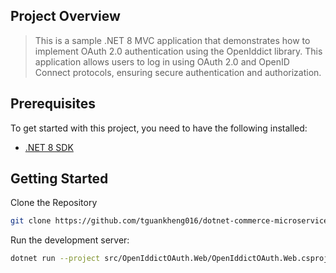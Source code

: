 ## Project Overview

> This is a sample .NET 8 MVC application that demonstrates how to implement OAuth 2.0 authentication using the OpenIddict library. This application allows users to log in using OAuth 2.0 and OpenID Connect protocols, ensuring secure authentication and authorization.

## Prerequisites

To get started with this project, you need to have the following installed:

- [.NET 8 SDK](https://dotnet.microsoft.com/download/dotnet)

## Getting Started

Clone the Repository

```bash
git clone https://github.com/tguankheng016/dotnet-commerce-microservice.git
```

Run the development server:

```bash
dotnet run --project src/OpenIddictOAuth.Web/OpenIddictOAuth.Web.csproj
```
